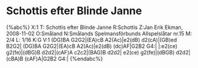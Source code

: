 # Schottis efter Blinde Janne

{%abc%}
X:1
T: Schottis efter Blinde Janne
R:Schottis
Z:Jan Erik Ekman, 2008-11-02
O:Småland
N:Smålands Spelmansförbunds Allspelslåtar nr.15
M: 2/4
L: 1/16
K:G
V:1
(DG)BA G2G2|(EA)cB A2(Ac)|e2(dB) d2(cA)|(GB)ed B2G2|
(DG)BA G2G2|(EA)cB A2(Ac)|e2(dB) (dc)AF|G2B2 G4:|
|:e2(ce) g2(fe)|(dBG)B d2d2|(cAF)A c2c2|(BAG)B d2d2|
e2(ce) g2(fe)|(dBGB) d2d2|(cBA)B (cAF)A|G2B2 G4:|
{%endabc%}

